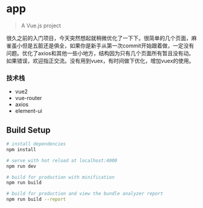 # app

> A Vue.js project

很久之前的入门项目，今天突然想起就稍微优化了一下下。很简单的几个页面，麻雀虽小但是五脏还是俱全，如果你是新手从第一次commit开始跟着做，一定没有问题。优化了axios和其他一些小地方，结构因为只有几个页面所有暂且没有动。如果错误，欢迎指正交流。没有用到vuex，有时间做下优化，增加vuex的使用。


### 技术栈
- vue2
- vue-router
- axios
- element-ui

## Build Setup

``` bash
# install dependencies
npm install

# serve with hot reload at localhost:4000
npm run dev

# build for production with minification
npm run build

# build for production and view the bundle analyzer report
npm run build --report
```
